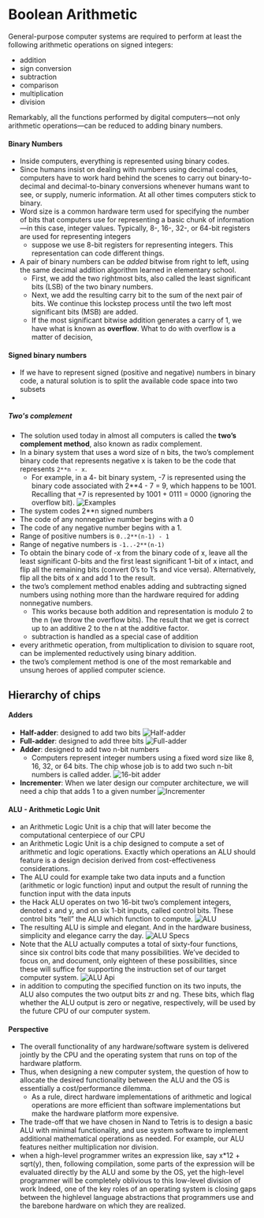 # Boolean Arithmetic

General-purpose computer systems are required to perform at least the following arithmetic operations on signed integers:

- addition
- sign conversion
- subtraction
- comparison
- multiplication
- division

Remarkably, all the functions performed by digital computers—not only arithmetic operations—can be reduced to adding binary numbers.

#### Binary Numbers

- Inside computers, everything is represented using binary codes.
- Since humans insist on dealing with numbers using decimal codes, computers have to work hard behind the scenes to carry out binary-to-decimal and decimal-to-binary conversions whenever humans want to see, or supply, numeric information. At all other times computers stick to binary.
- Word size is a common hardware term used for specifying the number of bits that computers use for representing a basic chunk of information—in this case, integer values. Typically, 8-, 16-, 32-, or 64-bit registers are used for representing integers
  - suppose we use 8-bit registers for representing integers.
    This representation can code different things.
- A pair of binary numbers can be _added_ bitwise from right to left, using the same decimal addition algorithm learned in elementary school.
  - First, we add the two rightmost bits, also called the least significant bits (LSB) of the two binary numbers.
  - Next, we add the resulting carry bit to the sum of the next pair of bits. We continue this lockstep process until the two left most significant bits (MSB) are added.
  - If the most significant bitwise addition generates a carry of 1, we have what is known as **overflow**. What to do with overflow is a matter of decision,

#### Signed binary numbers

- If we have to represent signed (positive and negative) numbers in binary code, a natural solution is to split the available code space into two subsets
-

##### Two's complement

- The solution used today in almost all computers is called the **two’s complement method**, also known as radix complement.
- In a binary system that uses a word size of n bits, the two’s complement binary code that represents negative x is taken to be the code that represents `2**n - x`.
  - For example, in a 4- bit binary system, -7 is represented using the binary code associated with 2\*\*4 - 7 = 9, which happens to be 1001. Recalling that +7 is represented by 1001 + 0111 = 0000 (ignoring the overflow bit).
    ![Examples](./resources/2.1_twos_complement.png)
- The system codes 2\*\*n signed numbers
- The code of any nonnegative number begins with a 0
- The code of any negative number begins with a 1.
- Range of positive numbers is `0..2**(n-1) - 1`
- Range of negative numbers is `-1..-2**(n-1)`
- To obtain the binary code of -x from the binary code of x, leave all the least significant 0-bits and the first least significant 1-bit of x intact, and flip all the remaining bits (convert 0’s to 1’s and vice versa). Alternatively, flip all the bits of x and add 1 to the result.
- the two’s complement method enables adding and subtracting signed numbers using nothing more than the hardware required for adding nonnegative numbers.
  - This works because both addition and representation is modulo 2 to the n (we throw the overflow bits). The result that we get is correct up to an additive 2 to the n at the additive factor.
  - subtraction is handled as a special case of addition
- every arithmetic operation, from multiplication to division to square root, can be implemented reductively using binary addition.
- the two’s complement method is one of the most remarkable and unsung heroes of applied computer science.

## Hierarchy of chips

#### Adders

- **Half-adder**: designed to add two bits
  ![Half-adder](./resources/half_adder.png)
- **Full-adder**: designed to add three bits
  ![Full-adder](./resources/full_adder.png)
- **Adder**: designed to add two n-bit numbers
  - Computers represent integer numbers using a fixed word size like 8, 16, 32, or 64 bits. The chip whose job is to add two such n-bit numbers is called adder.
    ![16-bit adder](./resources/16_bit_adder.png)
- **Incrementer**: When we later design our computer architecture, we will need a chip that adds 1 to a given number
  ![Incrementer](./resources/incrementer.png)

#### ALU - Arithmetic Logic Unit

- an Arithmetic Logic Unit is a chip that will later become the computational centerpiece of our CPU
- an Arithmetic Logic Unit is a chip designed to compute a set of arithmetic and logic operations. Exactly which operations an ALU should feature is a design decision derived from cost-effectiveness considerations.
- The ALU could for example take two data inputs and a function (arithmetic or logic function) input and output the result of running the function input with the data inputs
- the Hack ALU operates on two 16-bit two’s complement integers, denoted x and y, and on six 1-bit inputs, called control bits. These control bits “tell” the ALU which function to compute.
  ![ALU](./resources/ALU_hack.png)
- The resulting ALU is simple and elegant. And in the hardware business, simplicity and elegance carry the day.
  ![ALU Specs](./resources/ALU_specs.png)
- Note that the ALU actually computes a total of sixty-four functions, since six control bits code that many possibilities. We’ve decided to focus on, and document, only eighteen of these possibilities, since these will suffice for supporting the instruction set of our target computer system.
  ![ALU Api](./resources/ALU_API_hack.png)
- in addition to computing the specified function on its two inputs, the ALU also computes the two output bits zr and ng. These bits, which flag whether the ALU output is zero or negative, respectively, will be used by the future CPU of our computer system.

#### Perspective

- The overall functionality of any hardware/software system is delivered jointly by the CPU and the operating system that runs on top of the hardware platform.
- Thus, when designing a new computer system, the question of how to allocate the desired functionality between the ALU and the OS is essentially a cost/performance dilemma.
  - As a rule, direct hardware implementations of arithmetic and logical operations are more efficient than software implementations but make the hardware platform more expensive.
- The trade-off that we have chosen in Nand to Tetris is to design a basic ALU with minimal functionality, and use system software to implement additional mathematical operations as needed. For example, our ALU features neither multiplication nor division.
- when a high-level programmer writes an expression like, say x\*12 + sqrt(y), then, following compilation, some parts of the expression will be evaluated directly by the ALU and some by the OS, yet the high-level programmer will be completely oblivious to this low-level division of work Indeed, one of the key roles of an operating system is closing gaps between the highlevel language abstractions that programmers use and the barebone hardware on which they are realized.
